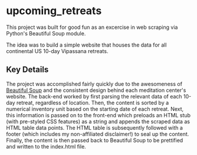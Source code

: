 # upcoming_retreats

This project was built for good fun as an excercise in web scraping via Python's Beautiful Soup module.


The idea was to build a simple website that houses the data for all continental US 10-day Vipassana retreats.

## Key Details
The project was accomplished fairly quickly due to the awesomeness of <a href="https://www.crummy.com/software/BeautifulSoup/">Beautiful Soup</a> and the consistent design behind each meditation center's website. The back-end worked by first parsing the relevant data of each 10-day retreat, regardless of location. Then, the content is sorted by a numerical inventory unit based on the starting date of each retreat. Next, this information is passed on to the front-end which preloads an HTML stub (with pre-styled CSS features) as a string and appends the scraped data as HTML table data points. The HTML table is subsequently followed with a footer (which includes my non-affiliated disclaimer!) to seal up the content. Finally, the content is then passed back to Beautiful Soup to be prettified and written to the index.html file.
